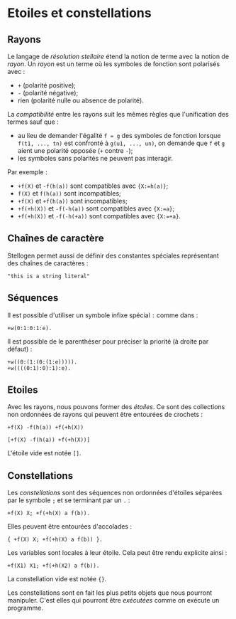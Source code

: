 # Etoiles et constellations

## Rayons

Le langage de *résolution stellaire* étend la notion de terme avec la notion
de *rayon*. Un *rayon* est un terme où les symboles de fonction sont polarisés
avec :
- `+` (polarité positive);
- `-` (polarité négative);
- rien (polarité nulle ou absence de polarité).

La *compatibilité* entre les rayons suit les mêmes règles que l'unification
des termes sauf que :
- au lieu de demander l'égalité `f = g` des symboles de fonction lorsque
`f(t1, ..., tn)` est confronté à `g(u1, ..., un)`, on demande que `f` et `g`
aient une polarité opposée (`+` contre `-`);
- les symboles sans polarités ne peuvent pas interagir.

Par exemple :
- `+f(X)` et `-f(h(a))` sont compatibles avec `{X:=h(a)}`;
- `f(X)` et `f(h(a))` sont incompatibles;
- `+f(X)` et `+f(h(a))` sont incompatibles;
- `+f(+h(X))` et `-f(-h(a))` sont compatibles avec `{X:=a}`;
- `+f(+h(X))` et `-f(-h(+a))` sont compatibles avec `{X:=+a}`.

## Chaînes de caractère

Stellogen permet aussi de définir des constantes spéciales représentant des
chaînes de caractères :

```
"this is a string literal"
```

## Séquences

Il est possible d'utiliser un symbole infixe spécial `:` comme dans :

```
+w(0:1:0:1:e).
```

Il est possible de le parenthéser pour préciser la priorité (à droite par
défaut) :

```
+w((0:(1:(0:(1:e))))).
+w((((0:1):0):1):e).
```

## Etoiles

Avec les rayons, nous pouvons former des *étoiles*. Ce sont des collections
non ordonnées de rayons qui peuvent être entourées de crochets :

```
+f(X) -f(h(a)) +f(+h(X))
```

```
[+f(X) -f(h(a)) +f(+h(X))]
```

L'étoile vide est notée `[]`.

## Constellations

Les *constellations* sont des séquences non ordonnées d'étoiles séparées
par le symbole `;` et se terminant par un `.` :

```
+f(X) X; +f(+h(X) a f(b)).
```

Elles peuvent être entourées d'accolades :

```
{ +f(X) X; +f(+h(X) a f(b)) }.
```

Les variables sont locales à leur étoile. Cela peut être rendu explicite ainsi :

```
+f(X1) X1; +f(+h(X2) a f(b)).
```

La constellation vide est notée `{}`.

Les constellations sont en fait les plus petits objets que nous pourront
manipuler. C'est elles qui pourront être *exécutées* comme on exécute
un programme.

